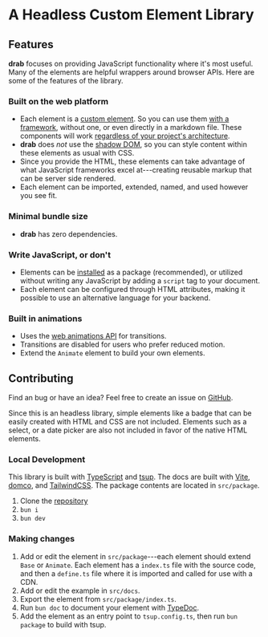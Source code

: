 # A Headless Custom Element Library

## Features

**drab** focuses on providing JavaScript functionality where it's most useful. Many of the elements are helpful wrappers around browser APIs. Here are some of the features of the library.

### Built on the web platform

- Each element is a [custom element](https://developer.mozilla.org/en-US/docs/Web/API/Web_components/Using_custom_elements). So you can use them [with a framework](http://drab.robino.dev/getting-started/#frameworks), without one, or even directly in a markdown file. These components will work [regardless of your project's architecture](https://jakelazaroff.com/words/web-components-will-outlive-your-javascript-framework/).
- **drab** does _not_ use the [shadow DOM](https://developer.mozilla.org/en-US/docs/Web/API/Web_components/Using_shadow_DOM), so you can style content within these elements as usual with CSS.
- Since you provide the HTML, these elements can take advantage of what JavaScript frameworks excel at---creating reusable markup that can be server side rendered.
- Each element can be imported, extended, named, and used however you see fit.

### Minimal bundle size

- **drab** has zero dependencies.

### Write JavaScript, or don't

- Elements can be [installed](http://drab.robino.dev/getting-started/#install) as a package (recommended), or utilized without writing any JavaScript by adding a `script` tag to your document.
- Each element can be configured through HTML attributes, making it possible to use an alternative language for your backend.

### Built in animations

- Uses the [web animations API](https://developer.mozilla.org/en-US/docs/Web/API/Web_Animations_API) for transitions.
- Transitions are disabled for users who prefer reduced motion.
- Extend the `Animate` element to build your own elements.

## Contributing

Find an bug or have an idea? Feel free to create an issue on [GitHub](https://github.com/rossrobino/drab).

Since this is an headless library, simple elements like a badge that can be easily created with HTML and CSS are not included. Elements such as a select, or a date picker are also not included in favor of the native HTML elements.

### Local Development

This library is built with [TypeScript](https://www.typescriptlang.org/) and [tsup](https://tsup.egoist.dev/). The docs are built with [Vite](https://vitejs.dev), [domco](https://domco.robino.dev), and [TailwindCSS](https://tailwindcss.com). The package contents are located in `src/package`.

1. Clone the [repository](https://github.com/rossrobino/drab)
2. `bun i`
3. `bun dev`

### Making changes

1. Add or edit the element in `src/package`---each element should extend `Base` or `Animate`. Each element has a `index.ts` file with the source code, and then a `define.ts` file where it is imported and called for use with a CDN.
2. Add or edit the example in `src/docs`.
3. Export the element from `src/package/index.ts`.
4. Run `bun doc` to document your element with [TypeDoc](https://typedoc.org/).
5. Add the element as an entry point to `tsup.config.ts`, then run `bun package` to build with tsup.
